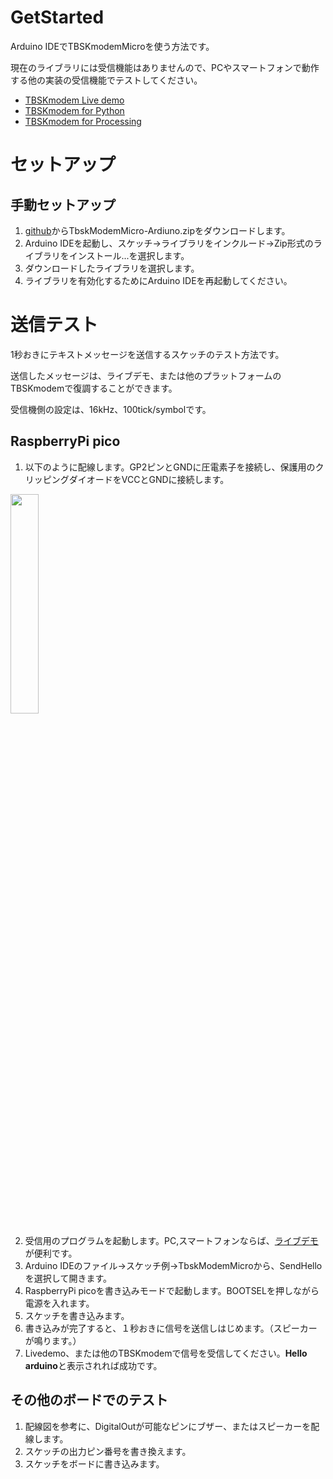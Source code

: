# GetStarted

Arduino IDEでTBSKmodemMicroを使う方法です。

現在のライブラリには受信機能はありませんので、PCやスマートフォンで動作する他の実装の受信機能でテストしてください。

+ [TBSKmodem Live demo](https://nyatla.jp/tbskmodem/)
+ [TBSKmodem for Python](https://github.com/nyatla/TBSKmodem)
+ [TBSKmodem for Processing](https://github.com/nyatla/TBSKmodem-for-Processing)



# セットアップ

## 手動セットアップ

1. [github](https://github.com/nyatla/TBSKmodemMicro/releases)からTbskModemMicro-Ardiuno.zipをダウンロードします。
2. Arduino IDEを起動し、スケッチ→ライブラリをインクルード→Zip形式のライブラリをインストール...を選択します。
3. ダウンロードしたライブラリを選択します。
4. ライブラリを有効化するためにArduino IDEを再起動してください。



# 送信テスト

1秒おきにテキストメッセージを送信するスケッチのテスト方法です。

送信したメッセージは、ライブデモ、または他のプラットフォームのTBSKmodemで復調することができます。

受信機側の設定は、16kHz、100tick/symbolです。


## RaspberryPi pico

1. 以下のように配線します。GP2ピンとGNDに圧電素子を接続し、保護用のクリッピングダイオードをVCCとGNDに接続します。
<img src="https://user-images.githubusercontent.com/2483108/221571659-862a3138-616e-430c-8516-73b77d2e412f.png" width="30%">

2. 受信用のプログラムを起動します。PC,スマートフォンならば、[ライブデモ](https://nyatla.jp/tbskmodem/)が便利です。
3. Arduino IDEのファイル→スケッチ例→TbskModemMicroから、SendHelloを選択して開きます。
4. RaspberryPi picoを書き込みモードで起動します。BOOTSELを押しながら電源を入れます。
5. スケッチを書き込みます。
6. 書き込みが完了すると、１秒おきに信号を送信しはじめます。（スピーカーが鳴ります。）
6. Livedemo、または他のTBSKmodemで信号を受信してください。<b>Hello arduino</b>と表示されれば成功です。



## その他のボードでのテスト

1. 配線図を参考に、DigitalOutが可能なピンにブザー、またはスピーカーを配線します。
2. スケッチの出力ピン番号を書き換えます。
3. スケッチをボードに書き込みます。


